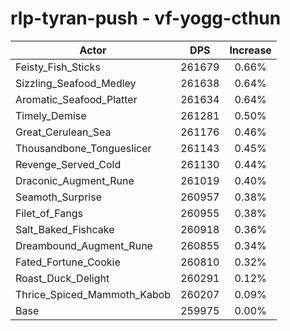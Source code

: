 # rlp-tyran-push - vf-yogg-cthun
| Actor | DPS | Increase |
|---|:---:|:---:|
|Feisty_Fish_Sticks|261679|0.66%|
|Sizzling_Seafood_Medley|261638|0.64%|
|Aromatic_Seafood_Platter|261634|0.64%|
|Timely_Demise|261281|0.50%|
|Great_Cerulean_Sea|261176|0.46%|
|Thousandbone_Tongueslicer|261143|0.45%|
|Revenge_Served_Cold|261130|0.44%|
|Draconic_Augment_Rune|261019|0.40%|
|Seamoth_Surprise|260957|0.38%|
|Filet_of_Fangs|260955|0.38%|
|Salt_Baked_Fishcake|260918|0.36%|
|Dreambound_Augment_Rune|260855|0.34%|
|Fated_Fortune_Cookie|260810|0.32%|
|Roast_Duck_Delight|260291|0.12%|
|Thrice_Spiced_Mammoth_Kabob|260207|0.09%|
|Base|259975|0.00%|
